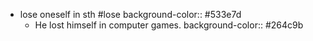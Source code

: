 - lose oneself in sth #lose
  background-color:: #533e7d
	- He lost himself in computer games.
	  background-color:: #264c9b